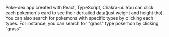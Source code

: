 Poke-dex app created with React, TypeScript, Chakra-ui. You can click each pokemon`s card to see their dertailed data(just weight and height tho). You can also search for pokemons with specific types by clicking each types. For instance, you can search for "grass" type pokemon by clicking "grass". 